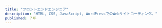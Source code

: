 ```yaml
---
title: "フロントエンドエンジニア"
description: "HTML, CSS, JavaScript, WordPressでのWebサイトコーディング。"
published: ７年
---
```

